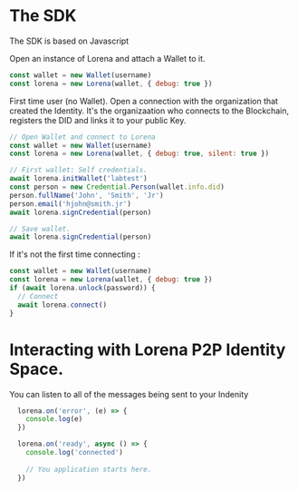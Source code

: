 # The SDK

The SDK is based on Javascript

Open an instance of Lorena and attach a Wallet to it.
```javascript
const wallet = new Wallet(username)
const lorena = new Lorena(wallet, { debug: true })
```

First time user (no Wallet). Open a connection with the organization that created the Identity.
It's the organizaation who connects to the Blockchain, registers the DID and links it to your public Key.

```javascript
// Open Wallet and connect to Lorena
const wallet = new Wallet(username)
const lorena = new Lorena(wallet, { debug: true, silent: true })

// First wallet: Self credentials.
await lorena.initWallet('labtest')
const person = new Credential.Person(wallet.info.did)
person.fullName('John', 'Smith', 'Jr')
person.email('hjohn@smith.jr')
await lorena.signCredential(person)

// Save wallet.
await lorena.signCredential(person)
```

If it's not the first time connecting :
```javascript
const wallet = new Wallet(username)
const lorena = new Lorena(wallet, { debug: true })
if (await lorena.unlock(password)) {
  // Connect
  await lorena.connect()
}
```

# Interacting with Lorena P2P Identity Space.
You can listen to all of the messages being sent to your Indenity
```javascript
  lorena.on('error', (e) => {
    console.log(e)
  })

  lorena.on('ready', async () => {
    console.log('connected')
    
    // You application starts here.
  })

```
